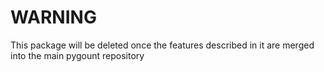 # WARNING
This package will be deleted once the features described in it are merged into the main pygount repository